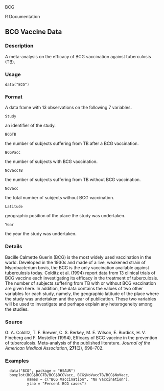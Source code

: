 BCG

R Documentation

##  BCG Vaccine Data

### Description

A meta-analysis on the efficacy of BCG vaccination against tuberculosis (TB).

### Usage

    data("BCG")

### Format

A data frame with 13 observations on the following 7 variables.

`Study`

an identifier of the study.

`BCGTB`

the number of subjects suffering from TB after a BCG vaccination.

`BCGVacc`

the number of subjects with BCG vaccination.

`NoVaccTB`

the number of subjects suffering from TB without BCG vaccination.

`NoVacc`

the total number of subjects without BCG vaccination.

`Latitude`

geographic position of the place the study was undertaken.

`Year`

the year the study was undertaken.

### Details

Bacille Calmette Guerin (BCG) is the most widely used vaccination in the
world. Developed in the 1930s and made of a live, weakened strain of
Mycobacterium bovis, the BCG is the only vaccination available against
tuberculosis today. Colditz et al. (1994) report data from 13 clinical trials
of BCG vaccine each investigating its efficacy in the treatment of
tuberculosis. The number of subjects suffering from TB with or without BCG
vaccination are given here. In addition, the data contains the values of two
other variables for each study, namely, the geographic latitude of the place
where the study was undertaken and the year of publication. These two
variables will be used to investigate and perhaps explain any heterogeneity
among the studies.

### Source

G. A. Colditz, T. F. Brewer, C. S. Berkey, M. E. Wilson, E. Burdick, H. V.
Fineberg and F. Mosteller (1994), Efficacy of BCG vaccine in the prevention of
tuberculosis. Meta-analysis of the published literature. _Journal of the
American Medical Association_, **271**(2), 698–702.

### Examples

    
    
      data("BCG", package = "HSAUR")
      boxplot(BCG$BCGTB/BCG$BCGVacc, BCG$NoVaccTB/BCG$NoVacc,
              names = c("BCG Vaccination", "No Vaccination"), 
              ylab = "Percent BCG cases")
    

